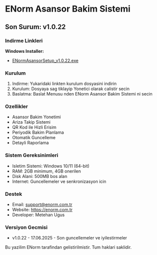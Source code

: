 ﻿# ENorm Asansor Bakim Sistemi

## Son Surum: v1.0.22

### Indirme Linkleri

**Windows Installer:**
- [ENormAsansorSetup_v1.0.22.exe](https://github.com/metehan-ugus/ENorm-Release/releases/latest/download/ENormAsansorSetup_v1.0.22.exe)

### Kurulum

1. Indirme: Yukaridaki linkten kurulum dosyasini indirin
2. Kurulum: Dosyaya sag tiklayip Yonetici olarak calistir secin
3. Baslatma: Baslat Menusu nden ENorm Asansor Bakim Sistemi ni secin

### Ozellikler

- Asansor Bakim Yonetimi
- Ariza Takip Sistemi
- QR Kod ile Hizli Erisim
- Periyodik Bakim Planlama
- Otomatik Guncelleme
- Detayli Raporlama

### Sistem Gereksinimleri

- Isletim Sistemi: Windows 10/11 (64-bit)
- RAM: 2GB minimum, 4GB onerilen
- Disk Alani: 500MB bos alan
- Internet: Guncellemeler ve senkronizasyon icin

### Destek

- Email: support@enorm.com.tr
- Website: https://enorm.com.tr
- Developer: Metehan Ugus

### Versiyon Gecmisi

- v1.0.22 - 17.06.2025 - Son guncellemeler ve iyilestirmeler

Bu yazilim ENorm tarafindan gelistirilmistir. Tum haklari saklidir.

